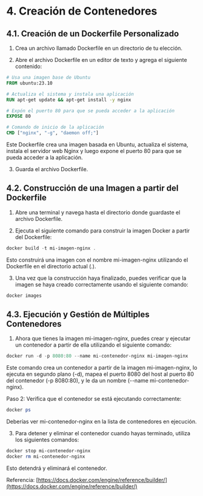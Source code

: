 # 4. Creación de Contenedores
## 4.1. Creación de un Dockerfile Personalizado

1. Crea un archivo llamado Dockerfile en un directorio de tu elección.

2. Abre el archivo Dockerfile en un editor de texto y agrega el siguiente contenido:

```Dockerfile
# Usa una imagen base de Ubuntu
FROM ubuntu:23.10

# Actualiza el sistema y instala una aplicación
RUN apt-get update && apt-get install -y nginx

# Expón el puerto 80 para que se pueda acceder a la aplicación
EXPOSE 80

# Comando de inicio de la aplicación
CMD ["nginx", "-g", "daemon off;"]
```

Este Dockerfile crea una imagen basada en Ubuntu, actualiza el sistema, instala el servidor web Nginx y luego expone el puerto 80 para que se pueda acceder a la aplicación.

3. Guarda el archivo Dockerfile.

## 4.2. Construcción de una Imagen a partir del Dockerfile

1. Abre una terminal y navega hasta el directorio donde guardaste el archivo Dockerfile.

2. Ejecuta el siguiente comando para construir la imagen Docker a partir del Dockerfile:

```powershell
docker build -t mi-imagen-nginx .
```
Esto construirá una imagen con el nombre mi-imagen-nginx utilizando el Dockerfile en el directorio actual (.).

3. Una vez que la construcción haya finalizado, puedes verificar que la imagen se haya creado correctamente usando el siguiente comando:

```powershell
docker images
```

## 4.3. Ejecución y Gestión de Múltiples Contenedores
1. Ahora que tienes la imagen mi-imagen-nginx, puedes crear y ejecutar un contenedor a partir de ella utilizando el siguiente comando:

```powershell
docker run -d -p 8080:80 --name mi-contenedor-nginx mi-imagen-nginx
```

Este comando crea un contenedor a partir de la imagen mi-imagen-nginx, lo ejecuta en segundo plano (-d), mapea el puerto 8080 del host al puerto 80 del contenedor (-p 8080:80), y le da un nombre (--name mi-contenedor-nginx).


Paso 2: Verifica que el contenedor se está ejecutando correctamente:

```powershell
docker ps
```
Deberías ver mi-contenedor-nginx en la lista de contenedores en ejecución.

3. Para detener y eliminar el contenedor cuando hayas terminado, utiliza los siguientes comandos:

```powershell
docker stop mi-contenedor-nginx
docker rm mi-contenedor-nginx
```
Esto detendrá y eliminará el contenedor.

Referencia: [https://docs.docker.com/engine/reference/builder/](https://docs.docker.com/engine/reference/builder/)